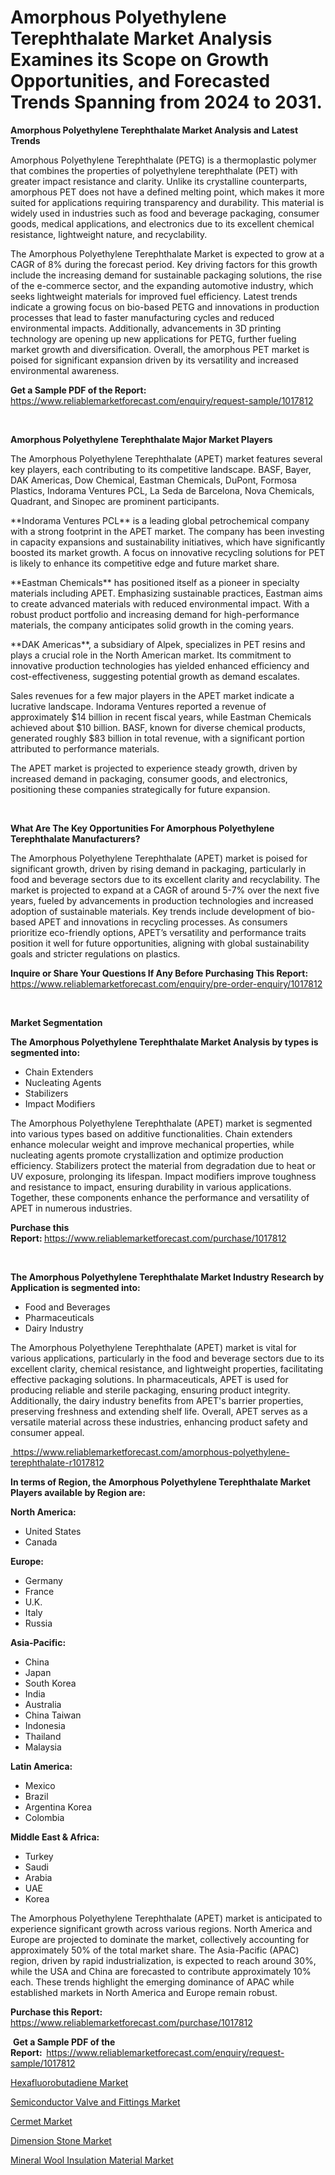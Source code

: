<p><h1>Amorphous Polyethylene Terephthalate Market Analysis Examines its Scope on Growth Opportunities, and Forecasted Trends Spanning from 2024 to 2031.</h1></p><p><strong>Amorphous Polyethylene Terephthalate Market Analysis and Latest Trends</strong></p>
<p><p>Amorphous Polyethylene Terephthalate (PETG) is a thermoplastic polymer that combines the properties of polyethylene terephthalate (PET) with greater impact resistance and clarity. Unlike its crystalline counterparts, amorphous PET does not have a defined melting point, which makes it more suited for applications requiring transparency and durability. This material is widely used in industries such as food and beverage packaging, consumer goods, medical applications, and electronics due to its excellent chemical resistance, lightweight nature, and recyclability.</p><p>The Amorphous Polyethylene Terephthalate Market is expected to grow at a CAGR of 8% during the forecast period. Key driving factors for this growth include the increasing demand for sustainable packaging solutions, the rise of the e-commerce sector, and the expanding automotive industry, which seeks lightweight materials for improved fuel efficiency. Latest trends indicate a growing focus on bio-based PETG and innovations in production processes that lead to faster manufacturing cycles and reduced environmental impacts. Additionally, advancements in 3D printing technology are opening up new applications for PETG, further fueling market growth and diversification. Overall, the amorphous PET market is poised for significant expansion driven by its versatility and increased environmental awareness. </p></p>
<p><strong>Get a Sample PDF of the Report:&nbsp;</strong> <a href="https://www.reliablemarketforecast.com/enquiry/request-sample/1017812?utm_campaign=1674&utm_medium=2&utm_source=Github&utm_content=ia&utm_term=04122024&utm_id=amorphous-polyethylene-terephthalate">https://www.reliablemarketforecast.com/enquiry/request-sample/1017812</a></p>
<p>&nbsp;</p>
<p><strong>Amorphous Polyethylene Terephthalate Major Market Players</strong></p>
<p><p>The Amorphous Polyethylene Terephthalate (APET) market features several key players, each contributing to its competitive landscape. BASF, Bayer, DAK Americas, Dow Chemical, Eastman Chemicals, DuPont, Formosa Plastics, Indorama Ventures PCL, La Seda de Barcelona, Nova Chemicals, Quadrant, and Sinopec are prominent participants.</p><p>**Indorama Ventures PCL** is a leading global petrochemical company with a strong footprint in the APET market. The company has been investing in capacity expansions and sustainability initiatives, which have significantly boosted its market growth. A focus on innovative recycling solutions for PET is likely to enhance its competitive edge and future market share.</p><p>**Eastman Chemicals** has positioned itself as a pioneer in specialty materials including APET. Emphasizing sustainable practices, Eastman aims to create advanced materials with reduced environmental impact. With a robust product portfolio and increasing demand for high-performance materials, the company anticipates solid growth in the coming years.</p><p>**DAK Americas**, a subsidiary of Alpek, specializes in PET resins and plays a crucial role in the North American market. Its commitment to innovative production technologies has yielded enhanced efficiency and cost-effectiveness, suggesting potential growth as demand escalates.</p><p>Sales revenues for a few major players in the APET market indicate a lucrative landscape. Indorama Ventures reported a revenue of approximately $14 billion in recent fiscal years, while Eastman Chemicals achieved about $10 billion. BASF, known for diverse chemical products, generated roughly $83 billion in total revenue, with a significant portion attributed to performance materials.</p><p>The APET market is projected to experience steady growth, driven by increased demand in packaging, consumer goods, and electronics, positioning these companies strategically for future expansion.</p></p>
<p>&nbsp;</p>
<p><strong>What Are The Key Opportunities For Amorphous Polyethylene Terephthalate Manufacturers?</strong></p>
<p><p>The Amorphous Polyethylene Terephthalate (APET) market is poised for significant growth, driven by rising demand in packaging, particularly in food and beverage sectors due to its excellent clarity and recyclability. The market is projected to expand at a CAGR of around 5-7% over the next five years, fueled by advancements in production technologies and increased adoption of sustainable materials. Key trends include development of bio-based APET and innovations in recycling processes. As consumers prioritize eco-friendly options, APET’s versatility and performance traits position it well for future opportunities, aligning with global sustainability goals and stricter regulations on plastics.</p></p>
<p><strong>Inquire or Share Your Questions If Any Before Purchasing This Report:</strong> <a href="https://www.reliablemarketforecast.com/enquiry/pre-order-enquiry/1017812?utm_campaign=1674&utm_medium=2&utm_source=Github&utm_content=ia&utm_term=04122024&utm_id=amorphous-polyethylene-terephthalate">https://www.reliablemarketforecast.com/enquiry/pre-order-enquiry/1017812</a></p>
<p>&nbsp;</p>
<p><strong>Market Segmentation</strong></p>
<p><strong>The Amorphous Polyethylene Terephthalate Market Analysis by types is segmented into:</strong></p>
<p><ul><li>Chain Extenders</li><li>Nucleating Agents</li><li>Stabilizers</li><li>Impact Modifiers</li></ul></p>
<p><p>The Amorphous Polyethylene Terephthalate (APET) market is segmented into various types based on additive functionalities. Chain extenders enhance molecular weight and improve mechanical properties, while nucleating agents promote crystallization and optimize production efficiency. Stabilizers protect the material from degradation due to heat or UV exposure, prolonging its lifespan. Impact modifiers improve toughness and resistance to impact, ensuring durability in various applications. Together, these components enhance the performance and versatility of APET in numerous industries.</p></p>
<p><strong>Purchase this Report:&nbsp;</strong><a href="https://www.reliablemarketforecast.com/purchase/1017812?utm_campaign=1674&utm_medium=2&utm_source=Github&utm_content=ia&utm_term=04122024&utm_id=amorphous-polyethylene-terephthalate">https://www.reliablemarketforecast.com/purchase/1017812</a></p>
<p>&nbsp;</p>
<p><strong>The Amorphous Polyethylene Terephthalate Market Industry Research by Application is segmented into:</strong></p>
<p><ul><li>Food and Beverages</li><li>Pharmaceuticals</li><li>Dairy Industry</li></ul></p>
<p><p>The Amorphous Polyethylene Terephthalate (APET) market is vital for various applications, particularly in the food and beverage sectors due to its excellent clarity, chemical resistance, and lightweight properties, facilitating effective packaging solutions. In pharmaceuticals, APET is used for producing reliable and sterile packaging, ensuring product integrity. Additionally, the dairy industry benefits from APET's barrier properties, preserving freshness and extending shelf life. Overall, APET serves as a versatile material across these industries, enhancing product safety and consumer appeal.</p></p>
<p><a href="https://www.reliablemarketforecast.com/amorphous-polyethylene-terephthalate-r1017812?utm_campaign=1674&utm_medium=2&utm_source=Github&utm_content=ia&utm_term=04122024&utm_id=amorphous-polyethylene-terephthalate">&nbsp;https://www.reliablemarketforecast.com/amorphous-polyethylene-terephthalate-r1017812</a></p>
<p><strong>In terms of Region, the Amorphous Polyethylene Terephthalate Market Players available by Region are:</strong></p>
<p>
    <p> <strong> North America: </strong>
        <ul>
            <li>United States</li>
            <li>Canada</li>
        </ul>
        </p> 
    <p> <strong> Europe: </strong>
        <ul>
            <li>Germany</li>
            <li>France</li>
            <li>U.K.</li>
            <li>Italy</li>
            <li>Russia</li>
        </ul>
        </p> 
    <p> <strong> Asia-Pacific: </strong>
        <ul>
            <li>China</li>
            <li>Japan</li>
            <li>South Korea</li>
            <li>India</li>
            <li>Australia</li>
            <li>China Taiwan</li>
            <li>Indonesia</li>
            <li>Thailand</li>
            <li>Malaysia</li>
        </ul>
        </p> 
    <p> <strong> Latin America: </strong>
        <ul>
            <li>Mexico</li>
            <li>Brazil</li>
            <li>Argentina Korea</li>
            <li>Colombia</li>
        </ul>
        </p> 
    <p> <strong> Middle East & Africa: </strong>
        <ul>
            <li>Turkey</li>
            <li>Saudi</li>
            <li>Arabia</li>
            <li>UAE</li>
            <li>Korea</li>
        </ul>
    </p>
    </p>
<p><p>The Amorphous Polyethylene Terephthalate (APET) market is anticipated to experience significant growth across various regions. North America and Europe are projected to dominate the market, collectively accounting for approximately 50% of the total market share. The Asia-Pacific (APAC) region, driven by rapid industrialization, is expected to reach around 30%, while the USA and China are forecasted to contribute approximately 10% each. These trends highlight the emerging dominance of APAC while established markets in North America and Europe remain robust.</p></p>
<p><strong>Purchase this Report: </strong><a href="https://www.reliablemarketforecast.com/purchase/1017812?utm_campaign=1674&utm_medium=2&utm_source=Github&utm_content=ia&utm_term=04122024&utm_id=amorphous-polyethylene-terephthalate">https://www.reliablemarketforecast.com/purchase/1017812</a></p>
<p>&nbsp;<strong>Get a Sample PDF of the Report:&nbsp;&nbsp;</strong><a href="https://www.reliablemarketforecast.com/enquiry/request-sample/1017812?utm_campaign=1674&utm_medium=2&utm_source=Github&utm_content=ia&utm_term=04122024&utm_id=amorphous-polyethylene-terephthalate">https://www.reliablemarketforecast.com/enquiry/request-sample/1017812</a></p>
<p><strong></strong></p>
<p><p><a href="https://issuu.com/reportprime-2/docs/hexafluorobutadiene-market-size-2030.pptx?utm_campaign=1674&utm_medium=2&utm_source=Github&utm_content=ia&utm_term=04122024&utm_id=amorphous-polyethylene-terephthalate">Hexafluorobutadiene Market</a></p><p><a href="https://issuu.com/reportprime-2/docs/semiconductor-valve-and-fittings-market-size-2030.?utm_campaign=1674&utm_medium=2&utm_source=Github&utm_content=ia&utm_term=04122024&utm_id=amorphous-polyethylene-terephthalate">Semiconductor Valve and Fittings Market</a></p><p><a href="https://www.linkedin.com/pulse/global-analysis-cermet-market-size-scope-2024-2031-company-x7zre?utm_campaign=1674&utm_medium=2&utm_source=Github&utm_content=ia&utm_term=04122024&utm_id=amorphous-polyethylene-terephthalate">Cermet Market</a></p><p><a href="https://www.linkedin.com/pulse/dimension-stone-market-size-global-revenue-volume-status-flvbe?utm_campaign=1674&utm_medium=2&utm_source=Github&utm_content=ia&utm_term=04122024&utm_id=amorphous-polyethylene-terephthalate">Dimension Stone Market</a></p><p><a href="https://www.linkedin.com/pulse/global-mineral-wool-insulation-material-market-research-report-gssge?utm_campaign=1674&utm_medium=2&utm_source=Github&utm_content=ia&utm_term=04122024&utm_id=amorphous-polyethylene-terephthalate">Mineral Wool Insulation Material Market</a></p></p>